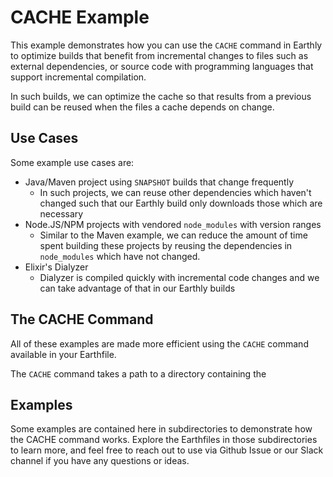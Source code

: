 # CACHE Example

This example demonstrates how you can use the `CACHE` command in Earthly to optimize builds that benefit from incremental changes to files such as external dependencies, or source code with programming languages that support incremental compilation. 

In such builds, we can optimize the cache so that results from a previous build can be reused when the files a cache depends on change.

## Use Cases

Some example use cases are:

* Java/Maven project using `SNAPSHOT` builds that change frequently
  * In such projects, we can reuse other dependencies which haven't changed such that our Earthly build only downloads those which are necessary
* Node.JS/NPM projects with vendored `node_modules` with version ranges
  * Similar to the Maven example, we can reduce the amount of time spent building these projects by reusing the dependencies in `node_modules` which have not changed.
* Elixir's Dialyzer 
  * Dialyzer is compiled quickly with incremental code changes and we can take advantage of that in our Earthly builds

## The CACHE Command
All of these examples are made more efficient using the `CACHE` command available in your Earthfile.

The `CACHE` command takes a path to a directory containing the 

## Examples

Some examples are contained here in subdirectories to demonstrate how the CACHE command works. Explore the Earthfiles in those subdirectories to learn more, and feel free to reach out to use via Github Issue or our Slack channel if you have any questions or ideas.
